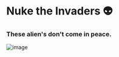 # Nuke the Invaders 👽 

### These alien's don't come in peace.

![image](https://user-images.githubusercontent.com/49303900/202035831-0647db65-7a3b-495b-ab74-6ae4f1e4da0a.png)
